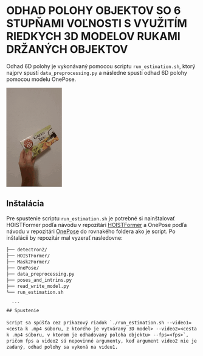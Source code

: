   # ODHAD POLOHY OBJEKTOV SO 6 STUPŇAMI VOĽNOSTI S VYUŽITÍM RIEDKYCH 3D MODELOV RUKAMI DRŽANÝCH OBJEKTOV

  Odhad 6D polohy je vykonávaný pomocou scriptu `run_estimation.sh`, ktorý najprv spustí `data_preprocessing.py` a následne spustí odhad 6D polohy pomocou modelu OnePose. 

  ![demo_video](assets/6d_video.gif)

  ## Inštalácia

  Pre spustenie scriptu `run_estimation.sh` je potrebné si nainštalovať HOISTFormer podľa návodu v repozitári [HOISTFormer](https://github.com/xEvickA/HOISTFormer) a OnePose podľa návodu v repozitári [OnePose](https://github.com/xEvickA/OnePose) do rovnakého foldera ako je script. 
  Po inštalácii by repozitár mal vyzerať nasledovne:
  ```
├── detectron2/
├── HOISTFormer/
├── Mask2Former/
├── OnePose/
├── data_preprocessing.py
├── poses_and_intrins.py
├── read_write_model.py
└── run_estimation.sh
            
    ```
  ## Spustenie

  Script sa spúšťa cez príkazový riadok `./run_estimation.sh --video1=<cesta k .mp4 súboru, z ktorého je vytváraný 3D model> --video2=<cesta k .mp4 súboru, v ktorom je odhadovaný poloha objektu> --fps=<fps>`, pričom fps a video2 sú nepovinné argumenty, keď argument video2 nie je zadaný, odhad polohy sa vykoná na videu1. 
  
